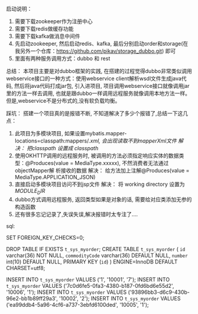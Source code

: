 启动说明：
  1. 需要下载zookeeper作为注册中心
  2. 需要下载redis做缓存功能
  3. 需要下载kafka做消息中间件
  4. 先启动zookeeper, 然后启动redis、kafka, 最后分别启动order和storage(在我另外一个仓库：https://github.com/pikav/storage_dubbo.git) 即可
  5. 里面有两种服务调用方式：dubbo 和 rest 
  
总结：
  本项目主要是对dubbo框架的实践, 在搭建的过程觉得dubbo非常类似调用webservice接口的一种方式：使用webservice client解析wsdl文件生成java代码, 
  然后将java代码打成jar包, 引入进项目, 项目调用webservice接口就像调用jar里的方法一样去调用, 也就是跟dubbo一样调用远程服务就像调用本地方法一样。
  但是,webservice不是分布式的,没有软负载均衡。
  
踩坑：
  搭建一个项目真的是报错不断, 不知道解决了多少个报错了,总结一下这几点：
  1. 此项目为多模块项目, 如果设置mybatis.mapper-locations=classpath:mappers/*.xml, 会出现读取不到mapperXml文件
     解决： 把classpath 设置成 classpath*
  2. 使用OKHTTP调用的远程服务时, 被调用的方法必须指定响应实体的数据类型：@Produces(value = MediaType.xxxxx), 不然消费者无法通过   objectMapper解      析接收的数据
     解决： 给方法加上注解@Produces(value = MediaType.APPLICATION_JSON)
  3. 直接启动多模块项目访问不到jsp文件
     解决： 将 working directory 设置为 $MODULE_DIR$
  4. dubbo方式调用远程服务, 返回类型如果是对象的话, 需要给对应类添加无参的构造函数
  5. 还有很多忘记记录了,失误失误,解决报错时太专注了....
  
  sql:
  
  SET FOREIGN_KEY_CHECKS=0;

  DROP TABLE IF EXISTS `t_sys_myorder`;
  CREATE TABLE `t_sys_myorder` (
    `id` varchar(36) NOT NULL,
    `commodityCode` varchar(36) DEFAULT NULL,
    `number` int(10) DEFAULT NULL,
    PRIMARY KEY (`id`)
  ) ENGINE=InnoDB DEFAULT CHARSET=utf8;

  INSERT INTO `t_sys_myorder` VALUES ('1', '10001', '7');
  INSERT INTO `t_sys_myorder` VALUES ('7c0d6fe5-0fa3-4380-b187-0fd6bd6e55d2', '10006', '1');
  INSERT INTO `t_sys_myorder` VALUES ('93896bb3-d6c9-430b-96e2-bb1b89ff29a3', '10002', '2');
  INSERT INTO `t_sys_myorder` VALUES ('ea99ddb4-5a96-4cf6-a737-3ebfd6100ded', '10005', '1');
